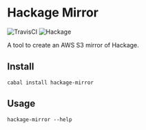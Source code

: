 # Hackage Mirror

![TravisCI](https://travis-ci.org/fpco/hackage-mirror.svg)
![Hackage](https://img.shields.io/hackage/v/hackage-mirror.svg)

A tool to create an AWS S3 mirror of Hackage.

## Install

    cabal install hackage-mirror

## Usage

    hackage-mirror --help
